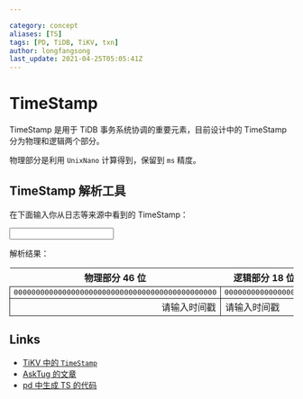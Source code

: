 ```yaml
---

category: concept
aliases: [TS]
tags: [PD, TiDB, TiKV, txn]
author: longfangsong
last_update: 2021-04-25T05:05:41Z
---
```


# TimeStamp

TimeStamp 是用于 TiDB 事务系统协调的重要元素，目前设计中的 TimeStamp 分为物理和逻辑两个部分。

物理部分是利用 `UnixNano` 计算得到，保留到 `ms` 精度。

## TimeStamp 解析工具

在下面输入你从日志等来源中看到的 TimeStamp：

<input id="time-input"></input>

解析结果：

<table id="parsed">
    <tr>
        <th style="">物理部分 46 位</th>
        <th style="">逻辑部分 18 位</th>
    </tr>
    <tr style="font-family: monospace;">
        <td style="text-align: right; border: solid 1px;" id="physical-bin">0000000000000000000000000000000000000000000000</td>
        <td style="border: solid 1px;" id="logical-bin">000000000000000000</td>
    </tr>
    <tr>
        <td style="text-align: right; border: solid 1px;" id="physical-parsed">请输入时间戳</td>
        <td style="border: solid 1px;" id="logical-parsed">请输入时间戳</td>
    </tr>
</table>

<script>
$("#time-input").oninput = (e) => {
    const asBigInt = BigInt(e.target.value);
    const binaryStr = asBigInt.toString(2).padStart(64, '0');
    $("#logical-bin").innerHTML = binaryStr.slice(46, 64);
    $("#physical-bin").innerHTML = binaryStr.slice(0, 46);
    $("#logical-parsed").innerHTML = Number("0b"+(binaryStr.toString(2).slice(46, 64)));
    $("#physical-parsed").innerHTML = (new Date(Number(asBigInt >> 18n))).toString();
};
</script>

## Links

- [TiKV 中的 `TimeStamp`](https://tikv.github.io/doc/tikv/storage/mvcc/struct.TimeStamp.html)
- [AskTug 的文章](https://asktug.com/t/topic/2026)
- [pd 中生成 TS 的代码](https://github.com/tikv/pd/blob/85d588391bc2fc4265220c50be41f77e7f5b347f/server/tso/tso.go#L89)
